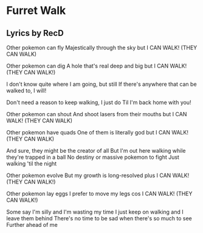 # Furret Walk
## Lyrics by RecD

Other pokemon can fly
Majestically through the sky but
I CAN WALK!
(THEY CAN WALK)

Other pokemon can dig
A hole that's real deep and big but
I CAN WALK!
(THEY CAN WALK!)

I don't know quite where I am going, but still
If there's anywhere that can be walked to, I will!

Don't need a reason to keep walking, I just do
Til I'm back home with you!

Other pokemon can shout
And shoot lasers from their mouths but
I CAN WALK!
(THEY CAN WALK)

Other pokemon have quads
One of them is literally god but
I CAN WALK!
(THEY CAN WALK)

And sure, they might be the creator of all
But I'm out here walking while they're trapped in a ball
No destiny or massive pokemon to fight
Just walking 'til the night

Other pokemon evolve
But my growth is long-resolved plus
I CAN WALK!
(THEY CAN WALK!)

Other pokemon lay eggs
I prefer to move my legs cos
I CAN WALK!
(THEY CAN WALK!)

Some say I'm silly and I'm wasting my time
I just keep on walking and I leave them behind
There's no time to be sad when there's so much to see
Further ahead of me
